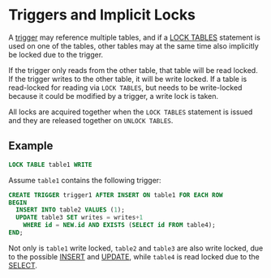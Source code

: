 # Triggers and Implicit Locks

A [trigger](/programming-customizing-mariadb/triggers-events/triggers) may reference multiple tables, and if a [LOCK TABLES](/sql-statements-structure/sql-statements/transactions/lock-tables) statement is used on one of the tables, other tables may at the same time also implicitly be locked due to the trigger.

If the trigger only reads from the other table, that table will be read locked. If the trigger writes to the other table, it will be write locked. If a table is read-locked for reading via `LOCK TABLES`, but needs to be write-locked because it could be modified by a trigger, a write lock is taken.

All locks are acquired together when the `LOCK TABLES` statement is issued and they are released together on `UNLOCK TABLES`.

## Example

```sql
LOCK TABLE table1 WRITE
```

Assume `table1` contains the following trigger:

```sql
CREATE TRIGGER trigger1 AFTER INSERT ON table1 FOR EACH ROW
BEGIN
  INSERT INTO table2 VALUES (1);
  UPDATE table3 SET writes = writes+1
    WHERE id = NEW.id AND EXISTS (SELECT id FROM table4);
END;
```

Not only is `table1` write locked, `table2` and `table3` are also write locked, due to the possible [INSERT](/sql-statements-structure/sql-statements/data-manipulation/inserting-loading-data/insert) and [UPDATE](/sql-statements-structure/sql-statements/data-manipulation/changing-deleting-data/update), while `table4` is read locked due to the [SELECT](/sql-statements-structure/sql-statements/data-manipulation/selecting-data/select).